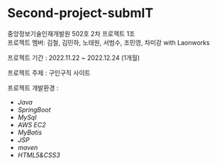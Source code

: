 # Second-project-submIT
중앙정보기술인재개발원 502호 2차 프로젝트 1조  
프로젝트 멤버: 김철, 김민하, 노태원, 서범수, 조민영, 차미강 with Laonworks

프로젝트 기간 : 2022.11.22 ~ 2022.12.24 (1개월)

프로젝트 주제 : 구인구직 사이트

프로젝트 개발환경 :
- *Java*
- *SpringBoot*
- *MySql*
- *AWS EC2*
- *MyBatis*
- *JSP*
- *maven*
- *HTML5&CSS3*
